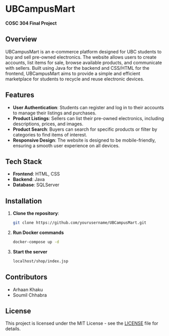 # UBCampusMart  
**COSC 304 Final Project**  

## Overview  
UBCampusMart is an e-commerce platform designed for UBC students to buy and sell pre-owned electronics. The website allows users to create accounts, list items for sale, browse available products, and communicate with sellers. Built using Java for the backend and CSS/HTML for the frontend, UBCampusMart aims to provide a simple and efficient marketplace for students to recycle and reuse electronic devices.

## Features  
- **User Authentication**: Students can register and log in to their accounts to manage their listings and purchases.  
- **Product Listings**: Sellers can list their pre-owned electronics, including descriptions, prices, and images.  
- **Product Search**: Buyers can search for specific products or filter by categories to find items of interest.   
- **Responsive Design**: The website is designed to be mobile-friendly, ensuring a smooth user experience on all devices.  

## Tech Stack  
- **Frontend**: HTML, CSS  
- **Backend**: Java  
- **Database**: SQLServer 

## Installation  

1. **Clone the repository**:  
   ```bash
   git clone https://github.com/yourusername/UBCampusMart.git
2. **Run Docker commands**
    ```bash
    docker-compose up -d
3. **Start the server**
    ```bash
    localhost/shop/index.jsp

## Contributors
- Arhaan Khaku 
- Soumil Chhabra

## License  
This project is licensed under the MIT License - see the [LICENSE](LICENSE) file for details.



